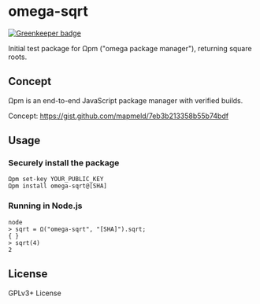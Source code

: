 # omega-sqrt

[![Greenkeeper badge](https://badges.greenkeeper.io/mapmeld/omega-sqrt.svg)](https://greenkeeper.io/)

Initial test package for Ωpm ("omega package manager"), returning square roots.

## Concept

Ωpm is an end-to-end JavaScript package manager with verified builds.

Concept: https://gist.github.com/mapmeld/7eb3b213358b55b74bdf

## Usage

### Securely install the package
```
Ωpm set-key YOUR_PUBLIC_KEY
Ωpm install omega-sqrt@[SHA]
```

### Running in Node.js
```
node
> sqrt = Ω("omega-sqrt", "[SHA]").sqrt;
{ }
> sqrt(4)
2
```

## License

GPLv3+ License
